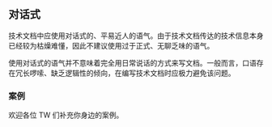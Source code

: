 ## 对话式

技术文档中应使用对话式的、平易近人的语气。由于技术文档传达的技术信息本身已经较为枯燥难懂，因此不建议使用过于正式、无聊乏味的语气。

使用对话式的语气并不意味着完全用日常说话的方式来写文档。一般而言，口语存在冗长啰嗦、缺乏逻辑性的倾向，在编写技术文档时应极力避免该问题。

### 案例

欢迎各位 TW 们补充你身边的案例。
